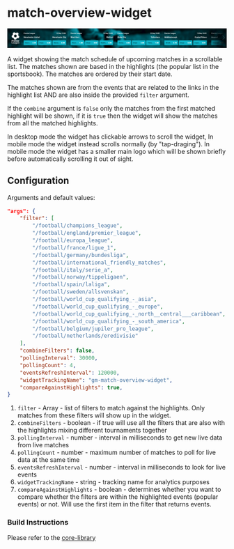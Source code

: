 # match-overview-widget

![](./screenshot.png)

A widget showing the match schedule of upcoming matches in a scrollable list. The matches shown are based in the highlights (the popular list in the sportsbook). The matches are ordered by their start date.

The matches shown are from the events that are related to the links in the highlight list AND are also inside the provided `filter` argument.

If the `combine` argument is `false` only the matches from the first matched highlight will be shown, if it is `true` then the widget will show the matches from all the matched highlights.

In desktop mode the widget has clickable arrows to scroll the widget, In mobile mode the widget instead scrolls normally (by "tap-draging"). In mobile mode the widget has a smaller main logo which will be shown briefly before automatically scrolling it out of sight.

## Configuration

Arguments and default values:
```json
"args": {
    "filter": [
        "/football/champions_league",
        "/football/england/premier_league",
        "/football/europa_league",
        "/football/france/ligue_1",
        "/football/germany/bundesliga",
        "/football/international_friendly_matches",
        "/football/italy/serie_a",
        "/football/norway/tippeligaen",
        "/football/spain/laliga",
        "/football/sweden/allsvenskan",
        "/football/world_cup_qualifying_-_asia",
        "/football/world_cup_qualifying_-_europe",
        "/football/world_cup_qualifying_-_north__central___caribbean",
        "/football/world_cup_qualifying_-_south_america",
        "/football/belgium/jupiler_pro_league",
        "/football/netherlands/eredivisie"
    ],
    "combineFilters": false,
    "pollingInterval": 30000,
    "pollingCount": 4,
    "eventsRefreshInterval": 120000,
    "widgetTrackingName": "gm-match-overview-widget",
    "compareAgainstHighlights": true,
}
```

1.  `filter` - Array<string> - list of filters to match against the highlights. Only matches from these filters will show up in the widget.
2. `combineFilters` - boolean - if true will use all the filters that are also with the highlights mixing different tournaments together
5. `pollingInterval` - number - interval in milliseconds to get new live data from live matches
6. `pollingCount` - number - maximum number of matches to poll for live data at the same time
7. `eventsRefreshInterval` - number - interval in milliseconds to look for live events
8. `widgetTrackingName` - string - tracking name for analytics purposes
9. `compareAgainstHighlights` - boolean - determines whether you want to compare whether the filters are within the highlighted events (popular events) or not. Will use the first item in the filter that returns events.

### Build Instructions

Please refer to the [core-library](https://github.com/kambi-sportsbook-widgets/widget-core-library)

